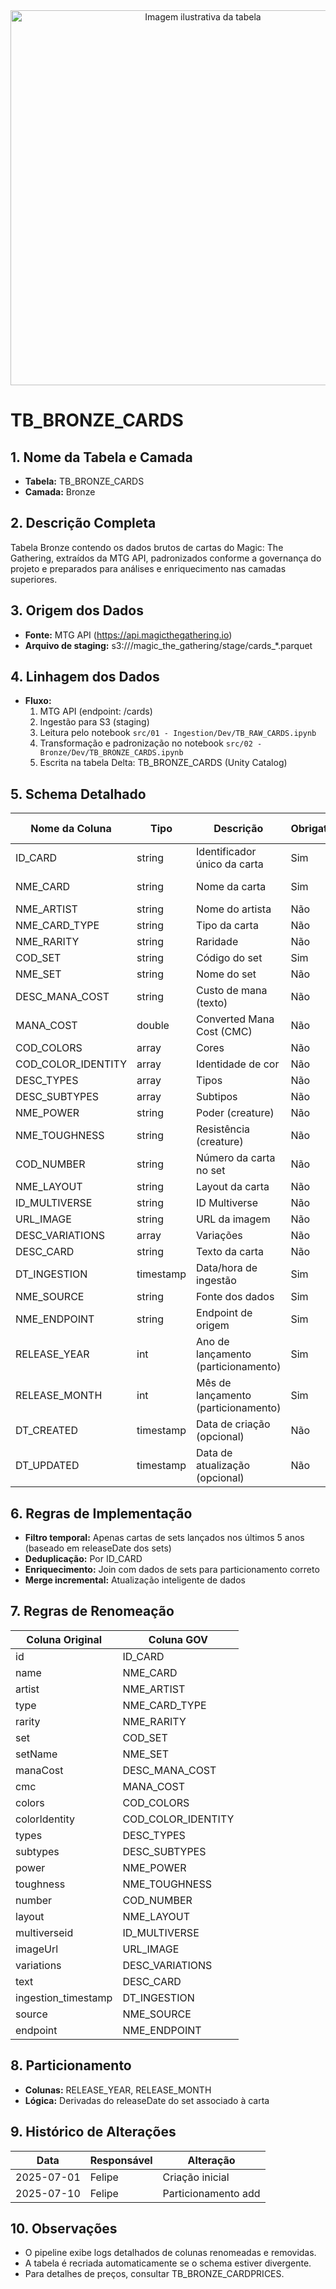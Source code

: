 <div align="center">
<!-- Imagem ilustrativa da tabela (adicione o link abaixo) -->
<img src="https://i.postimg.cc/jjvN23QK/remote-image.png" alt="Imagem ilustrativa da tabela" width="600"/>
</div>

# TB_BRONZE_CARDS

## 1. Nome da Tabela e Camada
- **Tabela:** TB_BRONZE_CARDS
- **Camada:** Bronze

## 2. Descrição Completa
Tabela Bronze contendo os dados brutos de cartas do Magic: The Gathering, extraídos da MTG API, padronizados conforme a governança do projeto e preparados para análises e enriquecimento nas camadas superiores.

## 3. Origem dos Dados
- **Fonte:** MTG API (https://api.magicthegathering.io)
- **Arquivo de staging:** s3://<bucket>/magic_the_gathering/stage/cards_*.parquet

## 4. Linhagem dos Dados
- **Fluxo:**  
  1. MTG API (endpoint: /cards)  
  2. Ingestão para S3 (staging)  
  3. Leitura pelo notebook `src/01 - Ingestion/Dev/TB_RAW_CARDS.ipynb`  
  4. Transformação e padronização no notebook `src/02 - Bronze/Dev/TB_BRONZE_CARDS.ipynb`  
  5. Escrita na tabela Delta: TB_BRONZE_CARDS (Unity Catalog)

## 5. Schema Detalhado
| Nome da Coluna   | Tipo    | Descrição                        | Obrigatória | Chave | Regra de Preenchimento         |
|------------------|---------|----------------------------------|-------------|-------|-------------------------------|
| ID_CARD          | string  | Identificador único da carta     | Sim         | Sim   | Gerado pela API               |
| NME_CARD         | string  | Nome da carta                    | Sim         | Não   | Padronização GOV              |
| NME_ARTIST       | string  | Nome do artista                  | Não         | Não   |                               |
| NME_CARD_TYPE    | string  | Tipo da carta                    | Não         | Não   |                               |
| NME_RARITY       | string  | Raridade                         | Não         | Não   |                               |
| COD_SET          | string  | Código do set                    | Sim         | Não   |                               |
| NME_SET          | string  | Nome do set                      | Não         | Não   |                               |
| DESC_MANA_COST   | string  | Custo de mana (texto)            | Não         | Não   |                               |
| MANA_COST        | double  | Converted Mana Cost (CMC)         | Não         | Não   |                               |
| COD_COLORS       | array   | Cores                            | Não         | Não   |                               |
| COD_COLOR_IDENTITY | array | Identidade de cor                | Não         | Não   |                               |
| DESC_TYPES       | array   | Tipos                            | Não         | Não   |                               |
| DESC_SUBTYPES    | array   | Subtipos                         | Não         | Não   |                               |
| NME_POWER        | string  | Poder (creature)                 | Não         | Não   |                               |
| NME_TOUGHNESS    | string  | Resistência (creature)           | Não         | Não   |                               |
| COD_NUMBER       | string  | Número da carta no set           | Não         | Não   |                               |
| NME_LAYOUT       | string  | Layout da carta                  | Não         | Não   |                               |
| ID_MULTIVERSE    | string  | ID Multiverse                    | Não         | Não   |                               |
| URL_IMAGE        | string  | URL da imagem                    | Não         | Não   |                               |
| DESC_VARIATIONS  | array   | Variações                        | Não         | Não   |                               |
| DESC_CARD        | string  | Texto da carta                   | Não         | Não   |                               |
| DT_INGESTION     | timestamp | Data/hora de ingestão           | Sim         | Não   |                               |
| NME_SOURCE       | string  | Fonte dos dados                  | Sim         | Não   |                               |
| NME_ENDPOINT     | string  | Endpoint de origem               | Sim         | Não   |                               |
| RELEASE_YEAR     | int     | Ano de lançamento (particionamento) | Sim      | Não   | Derivado de releaseDate do set|
| RELEASE_MONTH    | int     | Mês de lançamento (particionamento) | Sim      | Não   | Derivado de releaseDate do set|
| DT_CREATED       | timestamp | Data de criação (opcional)      | Não         | Não   |                               |
| DT_UPDATED       | timestamp | Data de atualização (opcional)  | Não         | Não   |                               |

## 6. Regras de Implementação
- **Filtro temporal:** Apenas cartas de sets lançados nos últimos 5 anos (baseado em releaseDate dos sets)
- **Deduplicação:** Por ID_CARD
- **Enriquecimento:** Join com dados de sets para particionamento correto
- **Merge incremental:** Atualização inteligente de dados

## 7. Regras de Renomeação
| Coluna Original | Coluna GOV      |
|-----------------|-----------------|
| id              | ID_CARD         |
| name            | NME_CARD        |
| artist          | NME_ARTIST      |
| type            | NME_CARD_TYPE   |
| rarity          | NME_RARITY      |
| set             | COD_SET         |
| setName         | NME_SET         |
| manaCost        | DESC_MANA_COST  |
| cmc             | MANA_COST       |
| colors          | COD_COLORS      |
| colorIdentity   | COD_COLOR_IDENTITY |
| types           | DESC_TYPES      |
| subtypes        | DESC_SUBTYPES   |
| power           | NME_POWER       |
| toughness       | NME_TOUGHNESS   |
| number          | COD_NUMBER      |
| layout          | NME_LAYOUT      |
| multiverseid    | ID_MULTIVERSE   |
| imageUrl        | URL_IMAGE       |
| variations      | DESC_VARIATIONS |
| text            | DESC_CARD       |
| ingestion_timestamp | DT_INGESTION |
| source          | NME_SOURCE      |
| endpoint        | NME_ENDPOINT    |

## 8. Particionamento
- **Colunas:** RELEASE_YEAR, RELEASE_MONTH
- **Lógica:** Derivadas do releaseDate do set associado à carta



## 9. Histórico de Alterações
| Data       | Responsável | Alteração                |
|------------|-------------|--------------------------|
| 2025-07-01 | Felipe      | Criação inicial          |
| 2025-07-10 | Felipe      | Particionamento add      |

## 10. Observações
- O pipeline exibe logs detalhados de colunas renomeadas e removidas.
- A tabela é recriada automaticamente se o schema estiver divergente.
- Para detalhes de preços, consultar TB_BRONZE_CARDPRICES. 
